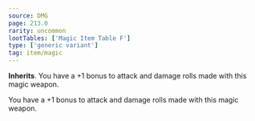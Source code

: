```yaml
---
source: DMG
page: 213.0
rarity: uncommon
lootTables: ['Magic Item Table F']
type: ['generic variant']
tag: item/magic
---
```


**Inherits**. You have a +1 bonus to attack and damage rolls made with this magic weapon.


You have a +1 bonus to attack and damage rolls made with this magic weapon.


